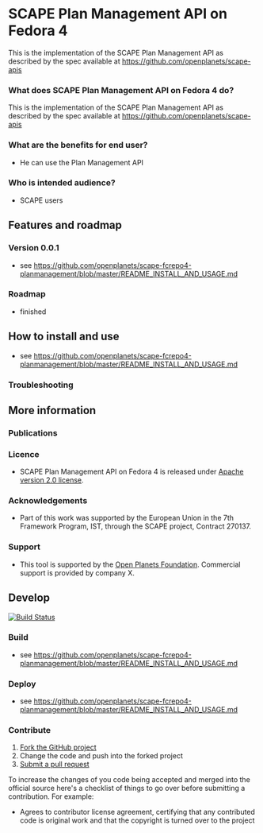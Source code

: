 # SCAPE Plan Management API on Fedora 4

This is the implementation of the SCAPE Plan Management API as described by the spec available at 
https://github.com/openplanets/scape-apis

### What does SCAPE Plan Management API on Fedora 4 do?

This is the implementation of the SCAPE Plan Management API as described by the spec available at 
https://github.com/openplanets/scape-apis

### What are the benefits for end user?

* He can use the Plan Management API

### Who is intended audience?

* SCAPE users

## Features and roadmap

### Version 0.0.1

* see https://github.com/openplanets/scape-fcrepo4-planmanagement/blob/master/README_INSTALL_AND_USAGE.md

### Roadmap

* finished

## How to install and use

* see https://github.com/openplanets/scape-fcrepo4-planmanagement/blob/master/README_INSTALL_AND_USAGE.md


### Troubleshooting

## More information

### Publications

### Licence

* SCAPE Plan Management API on Fedora 4 is released under [Apache version 2.0 license](LICENSE.txt).

### Acknowledgements

* Part of this work was supported by the European Union in the 7th Framework Program, IST, through the SCAPE project, Contract 270137.

### Support

* This tool is supported by the [Open Planets Foundation](http://www.openplanetsfoundation.org). Commercial support is provided by company X.

## Develop

[![Build Status](https://travis-ci.org/openplanets/scape-fcrepo-planmanagement.png)](https://travis-ci.org/openplanets/scape-fcrepo4-planmanagement)

### Build

* see https://github.com/openplanets/scape-fcrepo4-planmanagement/blob/master/README_INSTALL_AND_USAGE.md

### Deploy

* see https://github.com/openplanets/scape-fcrepo4-planmanagement/blob/master/README_INSTALL_AND_USAGE.md

### Contribute

1. [Fork the GitHub project](https://help.github.com/articles/fork-a-repo)
2. Change the code and push into the forked project
3. [Submit a pull request](https://help.github.com/articles/using-pull-requests)

To increase the changes of you code being accepted and merged into the official source here's a checklist of things to go over before submitting a contribution. For example:

* Agrees to contributor license agreement, certifying that any contributed code is original work and that the copyright is turned over to the project
